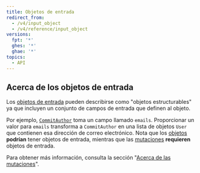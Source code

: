 ```yaml
---
title: Objetos de entrada
redirect_from:
  - /v4/input_object
  - /v4/reference/input_object
versions:
  fpt: '*'
  ghes: '*'
  ghae: '*'
topics:
  - API
---
```


## Acerca de los objetos de entrada

Los [objetos de entrada](https://graphql.github.io/graphql-spec/June2018/#sec-Input-Objects) pueden describirse como "objetos estructurables" ya que incluyen un conjunto de campos de entrada que definen al objeto.

Por ejemplo, [`CommitAuthor`](/graphql/reference/input-objects#commitauthor) toma un campo llamado `emails`. Proporcionar un valor para `emails` transforma a `CommitAuthor` en una lista de objetos `User` que contienen esa dirección de correo electrónico. Nota que los [objetos](/graphql/reference/objects) **podrían** tener objetos de entrada, mientras que las [mutaciones](/graphql/reference/mutations) **requieren** objetos de entrada.

Para obtener más información, consulta la sección "[Acerca de las mutaciones](/graphql/guides/forming-calls-with-graphql#about-mutations)".

<!-- this page is pre-rendered by scripts because it's too big to load dynamically -->
<!-- see lib/graphql/static/prerendered-input-objects.json -->
